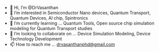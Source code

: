 - 👋 Hi, I’m @DrVasanthan
- 👀 I’m interested in Semiconductor Nano devices, Quantum Transport, Quantum Devices, AI chip, Spintronics
- 🌱 I’m currently learning ... Quantum Tools, Open source chip simulation modeling for Quantum Transport studies
- 💞️ I’m looking to collaborate on ... Device Simulation Modeling, Device Technology Development 
- 📫 How to reach me ... drvasanthanphd@gmail.com

<!---
DrVasanthan/DrVasanthan is a ✨ special ✨ repository because its `README.md` (this file) appears on your GitHub profile.
You can click the Preview link to take a look at your changes.
--->
